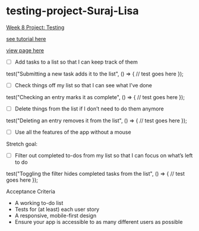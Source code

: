 # testing-project-Suraj-Lisa
[Week 8 Project: Testing](https://learn.foundersandcoders.com/course/syllabus/pre-apprenticeship/testing/project/)

[see tutorial here](https://www.w3schools.com/howto/howto_js_todolist.asp)

[view page here](https://fac25.github.io/testing-project-Suraj-Lisa/)

- [ ] Add tasks to a list so that I can keep track of them

test("Submitting a new task adds it to the list", () => {
  // test goes here
});

- [ ] Check things off my list so that I can see what I’ve done

test("Checking an entry marks it as complete", () => {
  // test goes here
});

- [ ] Delete things from the list if I don’t need to do them anymore

test("Deleting an entry removes it from the list", () => {
  // test goes here
});

- [ ] Use all the features of the app without a mouse

Stretch goal:
- [ ] Filter out completed to-dos from my list so that I can focus on what’s left to do

test("Toggling the filter hides completed tasks from the list", () => {
  // test goes here
});

Acceptance Criteria
- A working to-do list
- Tests for (at least) each user story
- A responsive, mobile-first design
- Ensure your app is accessible to as many different users as possible



